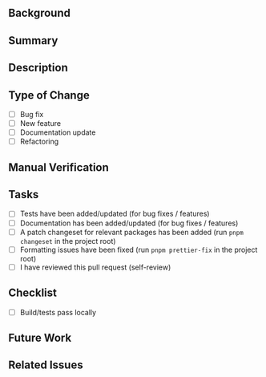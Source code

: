 ## Background
<!-- Context or motivation for this change -->

## Summary
<!-- Brief summary of the changes -->

## Description
<!-- Additional details about what was changed -->

## Type of Change
- [ ] Bug fix
- [ ] New feature
- [ ] Documentation update
- [ ] Refactoring

## Manual Verification
<!-- Steps performed to manually verify the change -->

## Tasks
- [ ] Tests have been added/updated (for bug fixes / features)
- [ ] Documentation has been added/updated (for bug fixes / features)
- [ ] A patch changeset for relevant packages has been added (run `pnpm changeset` in the project root)
- [ ] Formatting issues have been fixed (run `pnpm prettier-fix` in the project root)
- [ ] I have reviewed this pull request (self-review)

## Checklist
- [ ] Build/tests pass locally

## Future Work
<!-- Future improvements or follow-up tasks -->

## Related Issues
<!-- IDs or links to related issues -->
